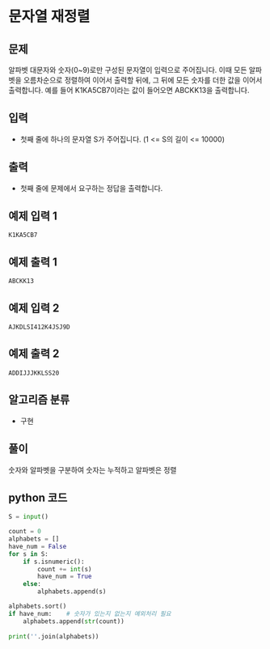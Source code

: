 # 문자열 재정렬

## 문제

알파벳 대문자와 숫자(0~9)로만 구성된 문자열이 입력으로 주어집니다. 이때 모든 알파벳을 오름차순으로 정렬하여 이어서 출력할 뒤에, 그 뒤에 모든 숫자를 더한 값을 이어서 출력합니다.
예를 들어 K1KA5CB7이라는 값이 들어오면 ABCKK13을 출력합니다.

## 입력

- 첫째 줄에 하나의 문자열 S가 주어집니다. (1 <= S의 길이 <= 10000)

## 출력

- 첫째 줄에 문제에서 요구하는 정답을 출력합니다.

## 예제 입력 1

    K1KA5CB7

## 예제 출력 1

    ABCKK13

## 예제 입력 2

    AJKDLSI412K4JSJ9D

## 예제 출력 2

    ADDIJJJKKLSS20

## 알고리즘 분류

- 구현

## 풀이

숫자와 알파벳을 구분하여 숫자는 누적하고 알파벳은 정렬

## python 코드

```python
S = input()

count = 0
alphabets = []
have_num = False
for s in S:
    if s.isnumeric():
        count += int(s)
        have_num = True
    else:
        alphabets.append(s)

alphabets.sort()
if have_num:    # 숫자가 있는지 없는지 예외처리 필요
    alphabets.append(str(count))
  
print(''.join(alphabets))
```
